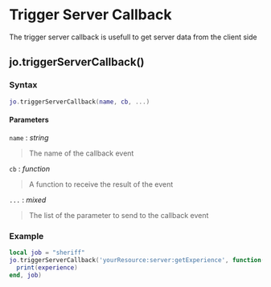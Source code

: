 # Trigger Server Callback

The trigger server callback is usefull to get server data from the client side

## jo.triggerServerCallback()

### Syntax
```lua
jo.triggerServerCallback(name, cb, ...)
```
#### Parameters
`name` : *string*
> The name of the callback event

`cb` : *function*
> A function to receive the result of the event

`...` : *mixed* <BadgeOptional />
> The list of the parameter to send to the callback event


### Example
```lua
local job = "sheriff"
jo.triggerServerCallback('yourResource:server:getExperience', function(experience)
  print(experience)
end, job)
```